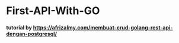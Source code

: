 # First-API-With-GO
#### tutorial by https://afrizalmy.com/membuat-crud-golang-rest-api-dengan-postgresql/
